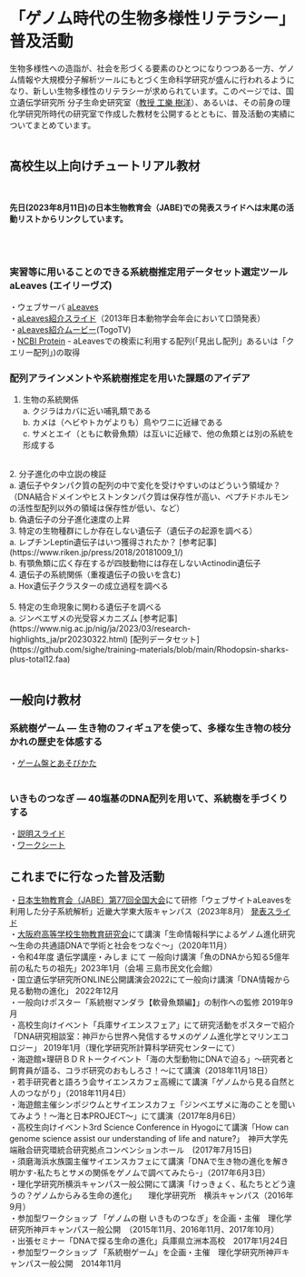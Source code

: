 # 「ゲノム時代の生物多様性リテラシー」普及活動

生物多様性への造詣が、社会を形づくる要素のひとつになりつつある一方、ゲノム情報や大規模分子解析ツールにもとづく生命科学研究が盛んに行われるようになり、新しい生物多様性のリテラシーが求められています。このページでは、国立遺伝学研究所 分子生命史研究室（[教授 工樂 樹洋](https://researchmap.jp/genombaum)）、あるいは、その前身の理化学研究所時代の研究室で作成した教材を公開するとともに、普及活動の実績についてまとめています。
<br>
<br>
## 高校生以上向けチュートリアル教材

<br>

**先日(2023年8月11日)の日本生物教育会（JABE)での発表スライドへは末尾の活動リストからリンクしています。**

<br>
<br>

### 実習等に用いることのできる系統樹推定用データセット選定ツール aLeaves (エイリーヴズ)

・ウェブサーバ [aLeaves](https://aleaves.riken.jp/aleaves/)<br>
・[aLeaves紹介スライド](https://www.slideshare.net/cdb_gras/brief-introduction-of-kuraku-zsj13a-leavesup)（2013年日本動物学会年会において口頭発表）<br>
・[aLeaves紹介ムービー](https://togotv.dbcls.jp/20140228.html)(TogoTV)<br>
・[NCBI Protein](https://www.ncbi.nlm.nih.gov/protein/) - aLeavesでの検索に利用する配列(「見出し配列」あるいは「クエリー配列」)の取得
<br>

### 配列アラインメントや系統樹推定を用いた課題のアイデア

1. 生物の系統関係 <br>
a. クジラはカバに近い哺乳類である<br>
b. カメは（ヘビやトカゲよりも）鳥やワニに近縁である<br>
c. サメとエイ（ともに軟骨魚類）は互いに近縁で、他の魚類とは別の系統を形成する<br>
<br>
2. 分子進化の中立説の検証 <br>
a. 遺伝子やタンパク質の配列の中で変化を受けやすいのはどういう領域か？<br>
（DNA結合ドメインやヒストンタンパク質は保存性が高い、ペプチドホルモンの活性型配列以外の領域は保存性が低い、など）<br>
b. 偽遺伝子の分子進化速度の上昇
<br>
3. 特定の生物種群にしか存在しない遺伝子（遺伝子の起源を調べる） <br>
a. レプチンLeptin遺伝子はいつ獲得されたか？ [参考記事](https://www.riken.jp/press/2018/20181009_1/)<br>
b. 有顎魚類に広く存在するが四肢動物には存在しないActinodin遺伝子
<br>
4. 遺伝子の系統関係（重複遺伝子の扱いを含む)<br>
a. Hox遺伝子クラスターの成立過程を調べる<br>
<br>
5. 特定の生命現象に関わる遺伝子を調べる  <br>
a. ジンベエザメの光受容メカニズム 
[参考記事](https://www.nig.ac.jp/nig/ja/2023/03/research-highlights_ja/pr20230322.html) 
[配列データセット](https://github.com/sighe/training-materials/blob/main/Rhodopsin-sharks-plus-total12.faa) <br>
<br>

## 一般向け教材

### 系統樹ゲーム ― 生き物のフィギュアを使って、多様な生き物の枝分かれの歴史を体感する
・[ゲーム盤とあそびかた](https://github.com/sighe/tutorialJ/blob/main/%E7%B3%BB%E7%B5%B1%E6%A8%B9%E3%82%B2%E3%83%BC%E3%83%A0%E7%9B%A42023.pdf)
<br>
<br>
### いきものつなぎ ― 40塩基のDNA配列を用いて、系統樹を手づくりする
・[説明スライド]( https://github.com/sighe/tutorialJ/blob/main/%E3%81%84%E3%81%8D%E3%82%82%E3%81%AE%E3%81%A4%E3%81%AA%E3%81%8E%E3%83%BC%E8%AA%AC%E6%98%8E%E3%82%B9%E3%83%A9%E3%82%A4%E3%83%892016.pdf)<br>
・[ワークシート](https://github.com/sighe/tutorialJ/blob/main/%E3%81%84%E3%81%8D%E3%82%82%E3%81%AE%E3%81%A4%E3%81%AA%E3%81%8E%E3%83%AF%E3%83%BC%E3%82%AF%E3%82%B7%E3%83%BC%E3%83%882023J.pdf)

## これまでに行なった普及活動

・[日本生物教育会（JABE）第77回全国大会](https://sites.google.com/view/jabe77osaka/home?authuser=0)にて研修「ウェブサイトaLeavesを利用した分子系統解析」近畿大学東大阪キャンパス（2023年8月） [発表スライド](https://github.com/sighe/tutorialJ/blob/main/Kuraku-JABE2023Osaka.pdf)<br>
・[大阪府高等学校生物教育研究会](http://seiken.sub.jp/kakari/kouenkai/index.htm)にて講演「生命情報科学によるゲノム進化研究～生命の共通語DNAで学術と社会をつなぐ～」（2020年11月）<br>
・令和4年度 遺伝学講座・みしま にて 一般向け講演「魚のDNAから知る5億年前の私たちの祖先」2023年1月（会場 三島市民文化会館）<br>
・国立遺伝学研究所ONLINE公開講演会2022にて一般向け講演「DNA情報から見る動物の進化」 2022年12月<br>
・一般向けポスター「系統樹マンダラ【軟骨魚類編】」の制作への監修 2019年9月<br>
・高校生向けイベント「兵庫サイエンスフェア」にて研究活動をポスターで紹介「DNA研究相談室：神戸から世界へ発信するサメのゲノム進化学とマリンエコロジー」 2019年1月（理化学研究所計算科学研究センターにて）<br>
・海遊館×理研ＢＤＲトークイベント「海の大型動物にDNAで迫る」～研究者と飼育員が語る、コラボ研究のおもしろさ！～にて講演（2018年11月18日）<br>
・若手研究者と語ろう会サイエンスカフェ高槻にて講演「ゲノムから見る自然と人のつながり」（2018年11月4日）<br>
・海遊館主催シンポジウムとサイエンスカフェ「ジンベエザメに海のことを聞いてみよう！～海と日本PROJECT～」にて講演（2017年8月6日）<br>
・高校生向けイベント3rd Science Conference in Hyogoにて講演「How can genome science assist our understanding of life and nature?」　神戸大学先端融合研究環統合研究拠点コンベンションホール　(2017年7月15日)<br>
・須磨海浜水族園主催サイエンスカフェにて講演「DNAで生き物の進化を解き明かす-私たちとサメの関係をゲノムで調べてみたら-」（2017年6月3日）<br>
・理化学研究所横浜キャンパス一般公開にて講演「けっきょく、私たちとどう違うの？ゲノムからみる生命の進化」　　理化学研究所　横浜キャンパス（2016年9月）<br>
・参加型ワークショップ 「ゲノムの樹 いきものつなぎ」を企画・主催　理化学研究所神戸キャンパス一般公開　（2015年11月、2016年11月、2017年10月）<br>
・出張セミナー「DNAで探る生命の進化」兵庫県立洲本高校　2017年1月24日<br>
・参加型ワークショップ 「系統樹ゲーム」を企画・主催　理化学研究所神戸キャンパス一般公開　2014年11月<br>


